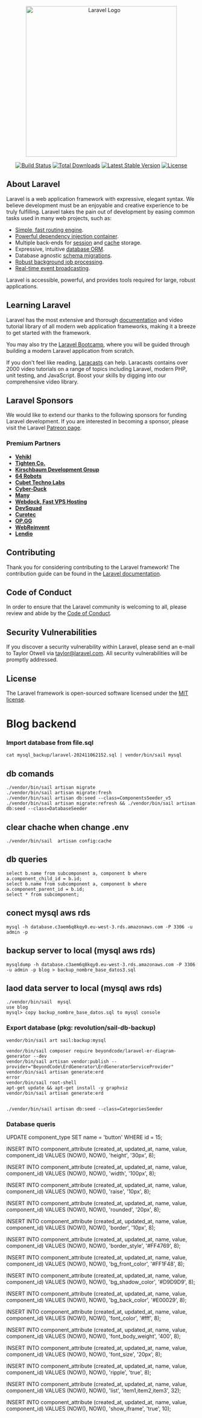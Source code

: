<p align="center"><a href="https://laravel.com" target="_blank"><img src="https://raw.githubusercontent.com/laravel/art/master/logo-lockup/5%20SVG/2%20CMYK/1%20Full%20Color/laravel-logolockup-cmyk-red.svg" width="400" alt="Laravel Logo"></a></p>

<p align="center">
<a href="https://github.com/laravel/framework/actions"><img src="https://github.com/laravel/framework/workflows/tests/badge.svg" alt="Build Status"></a>
<a href="https://packagist.org/packages/laravel/framework"><img src="https://img.shields.io/packagist/dt/laravel/framework" alt="Total Downloads"></a>
<a href="https://packagist.org/packages/laravel/framework"><img src="https://img.shields.io/packagist/v/laravel/framework" alt="Latest Stable Version"></a>
<a href="https://packagist.org/packages/laravel/framework"><img src="https://img.shields.io/packagist/l/laravel/framework" alt="License"></a>
</p>

## About Laravel

Laravel is a web application framework with expressive, elegant syntax. We believe development must be an enjoyable and creative experience to be truly fulfilling. Laravel takes the pain out of development by easing common tasks used in many web projects, such as:

- [Simple, fast routing engine](https://laravel.com/docs/routing).
- [Powerful dependency injection container](https://laravel.com/docs/container).
- Multiple back-ends for [session](https://laravel.com/docs/session) and [cache](https://laravel.com/docs/cache) storage.
- Expressive, intuitive [database ORM](https://laravel.com/docs/eloquent).
- Database agnostic [schema migrations](https://laravel.com/docs/migrations).
- [Robust background job processing](https://laravel.com/docs/queues).
- [Real-time event broadcasting](https://laravel.com/docs/broadcasting).

Laravel is accessible, powerful, and provides tools required for large, robust applications.

## Learning Laravel

Laravel has the most extensive and thorough [documentation](https://laravel.com/docs) and video tutorial library of all modern web application frameworks, making it a breeze to get started with the framework.

You may also try the [Laravel Bootcamp](https://bootcamp.laravel.com), where you will be guided through building a modern Laravel application from scratch.

If you don't feel like reading, [Laracasts](https://laracasts.com) can help. Laracasts contains over 2000 video tutorials on a range of topics including Laravel, modern PHP, unit testing, and JavaScript. Boost your skills by digging into our comprehensive video library.

## Laravel Sponsors

We would like to extend our thanks to the following sponsors for funding Laravel development. If you are interested in becoming a sponsor, please visit the Laravel [Patreon page](https://patreon.com/taylorotwell).

### Premium Partners

- **[Vehikl](https://vehikl.com/)**
- **[Tighten Co.](https://tighten.co)**
- **[Kirschbaum Development Group](https://kirschbaumdevelopment.com)**
- **[64 Robots](https://64robots.com)**
- **[Cubet Techno Labs](https://cubettech.com)**
- **[Cyber-Duck](https://cyber-duck.co.uk)**
- **[Many](https://www.many.co.uk)**
- **[Webdock, Fast VPS Hosting](https://www.webdock.io/en)**
- **[DevSquad](https://devsquad.com)**
- **[Curotec](https://www.curotec.com/services/technologies/laravel/)**
- **[OP.GG](https://op.gg)**
- **[WebReinvent](https://webreinvent.com/?utm_source=laravel&utm_medium=github&utm_campaign=patreon-sponsors)**
- **[Lendio](https://lendio.com)**

## Contributing

Thank you for considering contributing to the Laravel framework! The contribution guide can be found in the [Laravel documentation](https://laravel.com/docs/contributions).

## Code of Conduct

In order to ensure that the Laravel community is welcoming to all, please review and abide by the [Code of Conduct](https://laravel.com/docs/contributions#code-of-conduct).

## Security Vulnerabilities

If you discover a security vulnerability within Laravel, please send an e-mail to Taylor Otwell via [taylor@laravel.com](mailto:taylor@laravel.com). All security vulnerabilities will be promptly addressed.

## License

The Laravel framework is open-sourced software licensed under the [MIT license](https://opensource.org/licenses/MIT).

#
# Blog backend

### Import database from file.sql
    cat mysql_backup/laravel-202411062152.sql | vendor/bin/sail mysql

## db comands

    ./vendor/bin/sail artisan migrate
    ./vendor/bin/sail artisan migrate:fresh
    ./vendor/bin/sail artisan db:seed --class=ComponentsSeeder_v5
    ./vendor/bin/sail artisan migrate:refresh && ./vendor/bin/sail artisan db:seed --class=DatabaseSeeder

## clear chache when change .env
    ./vendor/bin/sail  artisan config:cache

## db queries

    select b.name from subcomponent a, component b where a.component_child_id = b.id;
    select b.name from subcomponent a, component b where a.component_parent_id = b.id;
    select * from subcomponent;

## conect mysql aws rds

    mysql -h database.c3aem6q8kqy0.eu-west-3.rds.amazonaws.com -P 3306 -u admin -p

## backup server to local (mysql aws rds)

    mysqldump -h database.c3aem6q8kqy0.eu-west-3.rds.amazonaws.com -P 3306 -u admin -p blog > backup_nombre_base_datos3.sql

## laod data server to local (mysql aws rds)
    ./vendor/bin/sail  mysql
    use blog
    mysql> copy backup_nombre_base_datos.sql to mysql console

### Export database (pkg: revolution/sail-db-backup)
    vendor/bin/sail art sail:backup:mysql

    vendor/bin/sail composer require beyondcode/laravel-er-diagram-generator --dev
    vendor/bin/sail artisan vendor:publish --provider="BeyondCode\ErdGenerator\ErdGeneratorServiceProvider"
    vendor/bin/sail artisan generate:erd
    error 
    vendor/bin/sail root-shell 
    apt-get update && apt-get install -y graphviz
    vendor/bin/sail artisan generate:erd 

    
    ./vendor/bin/sail artisan db:seed --class=CategoriesSeeder


### Database queris

UPDATE component_type
SET name = 'button' 
WHERE id = 15;


INSERT INTO component_attribute (created_at, updated_at, name, value, component_id)
VALUES (NOW(), NOW(), 'height', '30px', 8);

INSERT INTO component_attribute (created_at, updated_at, name, value, component_id)
VALUES (NOW(), NOW(), 'width', '100px', 8);

INSERT INTO component_attribute (created_at, updated_at, name, value, component_id)
VALUES (NOW(), NOW(), 'raise', '10px', 8);

INSERT INTO component_attribute (created_at, updated_at, name, value, component_id)
VALUES (NOW(), NOW(), 'rounded', '20px', 8);

INSERT INTO component_attribute (created_at, updated_at, name, value, component_id)
VALUES (NOW(), NOW(), 'border', '10px', 8);

INSERT INTO component_attribute (created_at, updated_at, name, value, component_id)
VALUES (NOW(), NOW(), 'border_style', '#FF4769', 8);

INSERT INTO component_attribute (created_at, updated_at, name, value, component_id)
VALUES (NOW(), NOW(), 'bg_front_color', '#FF1F48', 8);

INSERT INTO component_attribute (created_at, updated_at, name, value, component_id)
VALUES (NOW(), NOW(), 'bg_shadow_color', '#D9D9D9', 8);

INSERT INTO component_attribute (created_at, updated_at, name, value, component_id)
VALUES (NOW(), NOW(), 'bg_back_color', '#E00029', 8);


INSERT INTO component_attribute (created_at, updated_at, name, value, component_id)
VALUES (NOW(), NOW(), 'font_color', '#fff', 8);

INSERT INTO component_attribute (created_at, updated_at, name, value, component_id)
VALUES (NOW(), NOW(), 'font_body_weight', '400', 8);

INSERT INTO component_attribute (created_at, updated_at, name, value, component_id)
VALUES (NOW(), NOW(), 'font_size', '20px', 8);

INSERT INTO component_attribute (created_at, updated_at, name, value, component_id)
VALUES (NOW(), NOW(), 'ripple', 'true', 8);

INSERT INTO component_attribute (created_at, updated_at, name, value, component_id)
VALUES (NOW(), NOW(), 'list', 'item1,item2,item3', 32);

INSERT INTO component_attribute (created_at, updated_at, name, value, component_id)
VALUES (NOW(), NOW(), 'show_iframe', 'true', 10);

